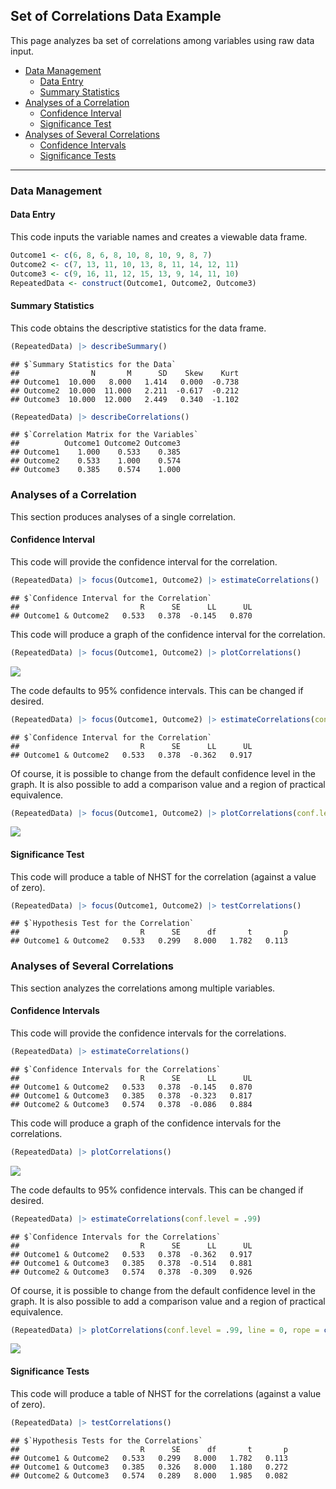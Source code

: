 
## Set of Correlations Data Example

This page analyzes ba set of correlations among variables using raw data
input.

- [Data Management](#data-management)
  - [Data Entry](#data-entry)
  - [Summary Statistics](#summary-statistics)
- [Analyses of a Correlation](#analyses-of-a-correlation)
  - [Confidence Interval](#confidence-interval)
  - [Significance Test](#significance-test)
- [Analyses of Several Correlations](#analyses-of-several-correlations)
  - [Confidence Intervals](#confidence-intervals)
  - [Significance Tests](#significance-tests)

------------------------------------------------------------------------

### Data Management

#### Data Entry

This code inputs the variable names and creates a viewable data frame.

``` r
Outcome1 <- c(6, 8, 6, 8, 10, 8, 10, 9, 8, 7)
Outcome2 <- c(7, 13, 11, 10, 13, 8, 11, 14, 12, 11)
Outcome3 <- c(9, 16, 11, 12, 15, 13, 9, 14, 11, 10)
RepeatedData <- construct(Outcome1, Outcome2, Outcome3)
```

#### Summary Statistics

This code obtains the descriptive statistics for the data frame.

``` r
(RepeatedData) |> describeSummary()
```

    ## $`Summary Statistics for the Data`
    ##                N       M      SD    Skew    Kurt
    ## Outcome1  10.000   8.000   1.414   0.000  -0.738
    ## Outcome2  10.000  11.000   2.211  -0.617  -0.212
    ## Outcome3  10.000  12.000   2.449   0.340  -1.102

``` r
(RepeatedData) |> describeCorrelations()
```

    ## $`Correlation Matrix for the Variables`
    ##          Outcome1 Outcome2 Outcome3
    ## Outcome1    1.000    0.533    0.385
    ## Outcome2    0.533    1.000    0.574
    ## Outcome3    0.385    0.574    1.000

### Analyses of a Correlation

This section produces analyses of a single correlation.

#### Confidence Interval

This code will provide the confidence interval for the correlation.

``` r
(RepeatedData) |> focus(Outcome1, Outcome2) |> estimateCorrelations()
```

    ## $`Confidence Interval for the Correlation`
    ##                           R      SE      LL      UL
    ## Outcome1 & Outcome2   0.533   0.378  -0.145   0.870

This code will produce a graph of the confidence interval for the
correlation.

``` r
(RepeatedData) |> focus(Outcome1, Outcome2) |> plotCorrelations()
```

![](figures/SetCorrelations-Data-IntervalsA-1.png)<!-- -->

The code defaults to 95% confidence intervals. This can be changed if
desired.

``` r
(RepeatedData) |> focus(Outcome1, Outcome2) |> estimateCorrelations(conf.level = .99)
```

    ## $`Confidence Interval for the Correlation`
    ##                           R      SE      LL      UL
    ## Outcome1 & Outcome2   0.533   0.378  -0.362   0.917

Of course, it is possible to change from the default confidence level in
the graph. It is also possible to add a comparison value and a region of
practical equivalence.

``` r
(RepeatedData) |> focus(Outcome1, Outcome2) |> plotCorrelations(conf.level = .99, line = 0, rope = c(-.2, .2))
```

![](figures/SetCorrelations-Data-IntervalsB-1.png)<!-- -->

#### Significance Test

This code will produce a table of NHST for the correlation (against a
value of zero).

``` r
(RepeatedData) |> focus(Outcome1, Outcome2) |> testCorrelations()
```

    ## $`Hypothesis Test for the Correlation`
    ##                           R      SE      df       t       p
    ## Outcome1 & Outcome2   0.533   0.299   8.000   1.782   0.113

### Analyses of Several Correlations

This section analyzes the correlations among multiple variables.

#### Confidence Intervals

This code will provide the confidence intervals for the correlations.

``` r
(RepeatedData) |> estimateCorrelations()
```

    ## $`Confidence Intervals for the Correlations`
    ##                           R      SE      LL      UL
    ## Outcome1 & Outcome2   0.533   0.378  -0.145   0.870
    ## Outcome1 & Outcome3   0.385   0.378  -0.323   0.817
    ## Outcome2 & Outcome3   0.574   0.378  -0.086   0.884

This code will produce a graph of the confidence intervals for the
correlations.

``` r
(RepeatedData) |> plotCorrelations()
```

![](figures/SetCorrelations-Data-IntervalsC-1.png)<!-- -->

The code defaults to 95% confidence intervals. This can be changed if
desired.

``` r
(RepeatedData) |> estimateCorrelations(conf.level = .99)
```

    ## $`Confidence Intervals for the Correlations`
    ##                           R      SE      LL      UL
    ## Outcome1 & Outcome2   0.533   0.378  -0.362   0.917
    ## Outcome1 & Outcome3   0.385   0.378  -0.514   0.881
    ## Outcome2 & Outcome3   0.574   0.378  -0.309   0.926

Of course, it is possible to change from the default confidence level in
the graph. It is also possible to add a comparison value and a region of
practical equivalence.

``` r
(RepeatedData) |> plotCorrelations(conf.level = .99, line = 0, rope = c(-.2, .2))
```

![](figures/SetCorrelations-Data-IntervalsD-1.png)<!-- -->

#### Significance Tests

This code will produce a table of NHST for the correlations (against a
value of zero).

``` r
(RepeatedData) |> testCorrelations()
```

    ## $`Hypothesis Tests for the Correlations`
    ##                           R      SE      df       t       p
    ## Outcome1 & Outcome2   0.533   0.299   8.000   1.782   0.113
    ## Outcome1 & Outcome3   0.385   0.326   8.000   1.180   0.272
    ## Outcome2 & Outcome3   0.574   0.289   8.000   1.985   0.082
